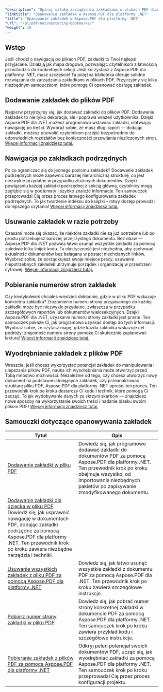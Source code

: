 ```yaml
---
"description": "Opanuj sztukę zarządzania zakładkami w plikach PDF dzięki Aspose.PDF dla platformy .NET. Nasze samouczki obejmują wszystko, od dodawania po bezproblemowe usuwanie zakładek."
"linktitle": "Opanowanie zakładek w Aspose.PDF dla platformy .NET"
"title": "Opanowanie zakładek w Aspose.PDF dla platformy .NET"
"url": "/pl/pdf/net/mastering-bookmarks/"
"weight": 19
---
```


## Wstęp

Jeśli chodzi o nawigację po plikach PDF, zakładki to Twoi najlepsi przyjaciele. Działają jak mapa drogowa, pozwalając czytelnikom z łatwością przechodzić do konkretnych sekcji. Jeśli korzystasz z Aspose.PDF dla platformy .NET, masz szczęście! Ta potężna biblioteka oferuje solidne rozwiązania do zarządzania zakładkami w plikach PDF. Przyjrzyjmy się kilku niezbędnym samouczkom, które pomogą Ci opanować obsługę zakładek.

## Dodawanie zakładek do plików PDF

Najpierw przyjrzyjmy się, jak dodawać zakładki do plików PDF. Dodawanie zakładek to nie tylko dekoracja, ale i poprawa wrażeń użytkownika. Dzięki Aspose.PDF dla .NET możesz programowo wstawiać zakładki, ułatwiając nawigację po treści. Wyobraź sobie, że masz długi raport — dodając zakładki, możesz pozwolić czytelnikom przejść bezpośrednio do odpowiednich rozdziałów bez konieczności przewijania niezliczonych stron. [Więcej informacji znajdziesz tutaj.](./adding-bookmark/)

## Nawigacja po zakładkach podrzędnych

Po co ograniczać się do jednego poziomu zakładek? Dodawanie zakładek podrzędnych może zapewnić bardziej hierarchiczną strukturę, co jest niezwykle przydatne w przypadku złożonych dokumentów. Dzięki powiązaniu każdej zakładki podrzędnej z sekcją główną, czytelnicy mogą zagłębić się w podtematy i szybko znaleźć informacje. Ten samouczek przeprowadzi Cię przez proces łatwego konfigurowania zakładek podrzędnych. To jak tworzenie indeksu do książki – łatwy dostęp prowadzi do lepszego czytania! [Więcej informacji znajdziesz tutaj.](./adding-child-bookmark/)

## Usuwanie zakładek w razie potrzeby

Czasami może się okazać, że niektóre zakładki nie są już potrzebne lub po prostu potrzebujesz bardziej przejrzystego dokumentu. Bez obaw — Aspose.PDF dla .NET pozwala łatwo usunąć wszystkie zakładki za pomocą zaledwie kilku linijek kodu. Ta elastyczność jest niezbędna, aby zachować aktualność dokumentów bez bałaganu w postaci niechcianych linków. Wyobraź sobie, że porządkujesz swoje miejsce pracy; usuwanie niepotrzebnych zakładek utrzymuje porządek i organizację w przestrzeni cyfrowej. [Więcej informacji znajdziesz tutaj.](./remove-all-bookmarks/)

## Pobieranie numerów stron zakładek

Czy kiedykolwiek chciałeś wiedzieć dokładnie, gdzie w pliku PDF wskazuje konkretna zakładka? Zrozumienie numeru strony przypisanego do każdej zakładki może być niezwykle przydatne, zwłaszcza w przypadku szczegółowych raportów lub dokumentów wielosekcyjnych. Dzięki Aspose.PDF dla .NET, uzyskanie numeru strony zakładki jest proste. Ten samouczek pokaże Ci, jak programowo uzyskać dostęp do tych informacji. Wyobraź sobie, że czytasz mapę, gdzie każda zakładka wskazuje cel podróży; znajomość numeru strony pomoże Ci skutecznie zaplanować lekturę! [Więcej informacji znajdziesz tutaj.](./retrieve-bookmark-page-number/)

## Wyodrębnianie zakładek z plików PDF

Wreszcie, jeśli chcesz wykorzystać potencjał zakładek do manipulowania i ulepszania plików PDF, nauka ich wyodrębniania może otworzyć przed Tobą mnóstwo możliwości. Niezależnie od tego, czy chcesz utworzyć nowy dokument na podstawie istniejących zakładek, czy przeanalizować strukturę pliku PDF, Aspose.PDF dla platformy .NET uprości ten proces. Ten przewodnik krok po kroku dostarczy Ci kodu i technik, które pomogą Ci zacząć. To jak wydobywanie danych ze skrzyni skarbów — znajdziesz nowe sposoby na wykorzystanie swoich treści i nadanie blasku swoim plikom PDF! [Więcej informacji znajdziesz tutaj.](./get-bookmarks-from-pdf-files/)

## Samouczki dotyczące opanowywania zakładek
| Tytuł | Opis |
| --- | --- | 
| [Dodawanie zakładki w pliku PDF](./adding-bookmark/) | Dowiedz się, jak programowo dodawać zakładki do dokumentów PDF za pomocą Aspose.PDF dla platformy .NET. Ten przewodnik krok po kroku obejmuje wszystko, od importowania niezbędnych pakietów po zapisywanie zmodyfikowanego dokumentu. |  
| [Dodawanie zakładki dla dziecka w pliku PDF](./adding-child-bookmark/) Dowiedz się, jak usprawnić nawigację w dokumentach PDF, dodając zakładki podrzędne za pomocą Aspose.PDF dla platformy .NET. Ten przewodnik krok po kroku zawiera niezbędne narzędzia i techniki. |  
| [Usuwanie wszystkich zakładek z pliku PDF za pomocą Aspose.PDF dla platformy .NET](./remove-all-bookmarks/) | Dowiedz się, jak łatwo usunąć wszystkie zakładki z dokumentu PDF za pomocą Aspose.PDF dla .NET. Ten przewodnik krok po kroku zawiera szczegółowe instrukcje. |  
| [Pobierz numer strony zakładki w pliku PDF](./retrieve-bookmark-page-number/) | Dowiedz się, jak pobrać numer strony konkretnej zakładki w dokumencie PDF za pomocą Aspose.PDF dla platformy .NET. Ten samouczek krok po kroku zawiera przykład kodu i szczegółowe instrukcje. |  
| [Pobieranie zakładek z plików PDF za pomocą Aspose.PDF dla platformy .NET](./get-bookmarks-from-pdf-files/) | Odkryj pełen potencjał swoich dokumentów PDF, ucząc się, jak wyodrębniać zakładki za pomocą Aspose.PDF dla platformy .NET. Ten samouczek krok po kroku przeprowadzi Cię przez proces konfiguracji projektu. |